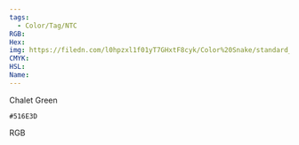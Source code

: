 ```yaml
---
tags:
  - Color/Tag/NTC
RGB:
Hex:
img: https://filedn.com/l0hpzxl1f01yT7GHxtF8cyk/Color%20Snake/standard_csv_to_svg/516E3D.svg
CMYK:
HSL:
Name:
---
```

Chalet Green
```palette
#516E3D
```
RGB
